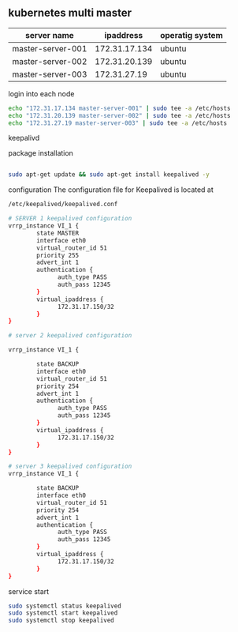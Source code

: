 ## kubernetes multi master

|server name| ipaddress| operatig system |
|---|---|---|
|master-server-001| 172.31.17.134|ubuntu|
|master-server-002|172.31.20.139|ubuntu|
|master-server-003|172.31.27.19|ubuntu|


login into each node

```bash
echo "172.31.17.134 master-server-001" | sudo tee -a /etc/hosts
echo "172.31.20.139 master-server-002" | sudo tee -a /etc/hosts
echo "172.31.27.19 master-server-003" | sudo tee -a /etc/hosts
```
keepalivd  

package installation 

```bash

sudo apt-get update && sudo apt-get install keepalived -y

```
configuration 
The configuration file for Keepalived is located at
~~~bash
/etc/keepalived/keepalived.conf
~~~

```bash
# SERVER 1 keepalived configuration
vrrp_instance VI_1 {
        state MASTER
        interface eth0
        virtual_router_id 51
        priority 255
        advert_int 1
        authentication {
              auth_type PASS
              auth_pass 12345
        }
        virtual_ipaddress {
              172.31.17.150/32
        }
}

```
```bash
# server 2 keepalived configuration

vrrp_instance VI_1 {

        state BACKUP
        interface eth0
        virtual_router_id 51
        priority 254
        advert_int 1
        authentication {
              auth_type PASS
              auth_pass 12345
        }
        virtual_ipaddress {
              172.31.17.150/32
        }
}

```
```bash
# server 3 keepalived configuration
vrrp_instance VI_1 {

        state BACKUP
        interface eth0
        virtual_router_id 51
        priority 254
        advert_int 1
        authentication {
              auth_type PASS
              auth_pass 12345
        }
        virtual_ipaddress {
              172.31.17.150/32
        }
}

```
service start

```bash
sudo systemctl status keepalived
sudo systemctl start keepalived
sudo systemctl stop keepalived
```

